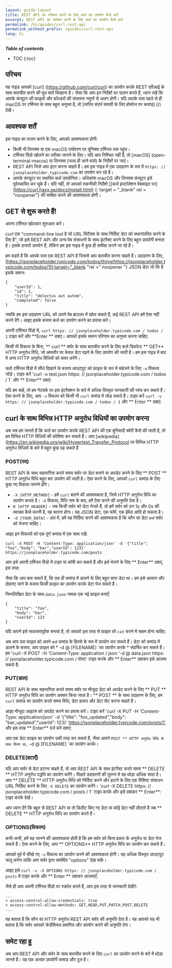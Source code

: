 ```yaml
---
layout: guide-layout
title: REST API का परीक्षण करने के लिए कर्ल का उपयोग कैसे करें
excerpt: REST API का परीक्षण करने के लिए कर्ल का उपयोग कैसे करें
permalink: /hi/guides/curl-rest-api
permalink_without_prefix: /guides/curl-rest-api
lang: hi
---
```


***Table of contents***

* TOC
{:toc}

## परिचय
यह गाइड आपको [curl] (https://github.com/curl/curl) का उपयोग करके REST एपीआई के साथ बातचीत करने की मूल बातें सिखाना है। जैसा कि आप इन निर्देशों का पालन करते हैं, ध्यान रखें कि आपके कंप्यूटर की फ़ाइलों और फ़ोल्डरों की संभावना नमूनों से अलग होगी। यदि आपके पास पहले से ही macOS पर टर्मिनल के साथ बहुत अनुभव है, तो [त्वरित संदर्भ सामग्री के लिए होमपेज पर कमांड] (/) देखें।

## आवश्यक शर्तें

इस गाइड का पालन करने के लिए, आपको आवश्यकता होगी:
* किसी भी लिनक्स या एक macOS पर्यावरण पर यूनिक्स टर्मिनल तक पहुंच।
* टर्मिनल विंडो खोलने का तरीका जानने के लिए। यदि आप निश्चित नहीं हैं, तो [macOS] (open-terminal-macos) या लिनक्स (जल्द ही आने वाले) के निर्देशों पर जाएं।
* REST API जिसे आप इंटर करना चाहते हैं। हम इस गाइड में एक उदाहरण के रूप में `https: // jsonplaceholder.typicode.com` का उपयोग कर रहे हैं।
* आपके कंप्यूटर पर स्थापित कर्ल उपयोगिता। अधिकांश macOS और लिनक्स कंप्यूटर इसे पूर्वस्थापित कर चुके हैं। यदि नहीं, तो आपको तकनीकी निर्देशों [[कर्ल इंस्टॉलेशन वेबसाइट पर] (https://curl.haxx.se/docs/install.html) {: target = "_blank" rel = "noopener"} की समीक्षा करने की आवश्यकता होगी।

## GET से शुरू करते हैं!

अपना टर्मिनल खोलकर शुरुआत करें।

curl एक "command-line tool है जो URL सिंटैक्स के साथ निर्दिष्ट डेटा को स्थानांतरित करने के लिए है", जो इसे REST API और अन्य वेब संसाधनों के साथ इंटरैक्ट करने के लिए बहुत उपयोगी बनाता है। इसके हजारों उपयोग हैं, लेकिन हम इस गाइड में कुछ ही समीक्षा करने जा रहे हैं।

हम कहते हैं कि आपके पास एक REST API है जिससे आप बातचीत करना चाहते हैं। उदाहरण के लिए, [https://jsonplaceholder.typicode.com/todos/thing(https://jsonplaceholder.typicode.com/todos/1)):target="_blank "rel =" noopener "} JSON डेटा जो कि है इसके समान:

```
{
	"userId": 1,
	"id": 1,
	"title": "delectus aut autem",
	"completed": false
}
```

जबकि हम इस उदाहरण URL को अपने वेब ब्राउज़र में खोल सकते हैं, कई REST API हमें ऐसा नहीं करने देंगे। आइए इसके बजाय कर्ल का उपयोग करने का प्रयास करें।

अपनी टर्मिनल विंडो में, `curl https: // jsonplaceholder.typicode.com / todos / 1` टाइप करें और **Enter ** दबाएं। आपको इसके समान परिणाम का अनुभव करना चाहिए:

<div class="center guideimages">
  <amp-anim src="/assets/guides/curl-rest-api/curl-get-basic-en.gif" width="665" height="387" alt="Demo of basic curl command" layout="responsive"></amp-anim>
</div>

किसी भी विकल्प के बिना, ** curl ** सर्वर के साथ बातचीत करने के लिए कर्ल डिफॉल्ट ** GET** HTTP अनुरोध विधि, जो आमतौर पर केवल डेटा पढ़ने के लिए उपयोग की जाती है। हम इस गाइड में बाद में अन्य HTTP अनुरोध विधियों को कवर करेंगे।

चलो टर्मिनल विंडो में सीधे दिखाने के बजाय आउटपुट को फ़ाइल के रूप में सहेजने के लिए `-o` विकल्प जोड़ें। टाइप करें 'curl -o test.json https: // jsonplaceholder.typicode.com / todos / 1` और ** Enter** दबाएं:

<div class="center guideimages">
  <amp-anim src="/assets/guides/curl-rest-api/curl-get-output-en.gif" width="665" height="387" alt="Demo of basic curl command with file output" layout="responsive"></amp-anim>
</div>

यदि हम चाहें, तो हम नेटवर्क पर इस इंटरैक्शन के बारे में अधिक विस्तृत जानकारी की जांच कर सकते हैं। ऐसा करने के लिए, आप `-v` विकल्प को किसी भी `curl` कमांड में जोड़ सकते हैं। टाइप करें `curl -v https: // jsonplaceholder.typicode.com / todos / 1` और ** Enter ** दबाएं:

<div class="center guideimages">
  <amp-anim src="/assets/guides/curl-rest-api/curl-get-verbose-en.gif" width="665" height="387" alt="Demo of basic curl command with verbose output" layout="responsive"></amp-anim>
</div>

## curl के साथ विभिन्न HTTP अनुरोध विधियों का उपयोग करना

अब जब हम जानते हैं कि कर्ल का उपयोग करके REST API की एक बुनियादी क्वेरी कैसे की जाती है, तो हम विभिन्न HTTP विधियों की कोशिश कर सकते हैं। आप [wikipedia] (https://en.wikipedia.org/wiki/Hypertext_Transfer_Protocol पर विभिन्न HTTP अनुरोध विधियों के बारे में बहुत कुछ पढ़ सकते हैं

### POST(पद)

REST API के साथ सहभागिता करते समय सर्वर पर डेटा बनाने या अपडेट करने के लिए ** POST ** HTTP अनुरोध विधि बहुत बार उपयोग की जाती है। ऐसा करने के लिए, आपको `curl` कमांड के लिए कुछ नए विकल्प जानने होंगे।

* `-X [HTTP_METHOD]` - हमें `curl` बताने की आवश्यकता है, जिसे HTTP अनुरोध विधि का उपयोग करता है। `-X` विकल्प, विधि नाम के बाद, हमें ऐसा करने की अनुमति देता है।
* `H [HTTP_HEADER]` - जब किसी सर्वर को डेटा भेजते हैं, तो हमें सर्वर को उन 1s और 0s की व्याख्या कैसे करनी है, यह बताना होगा। यह JSON डेटा, एक फॉर्म, एक ईमेल आदि हो सकता है।
* `-d [YOUR_DATA]` - अंत में, हमें यह निर्दिष्ट करने की आवश्यकता है कि कौन सा डेटा `कर्ल` सर्वर को भेजना चाहिए।

आइए इन विकल्पों को एक पूर्ण कमांड में एक साथ रखें:

`curl -X POST -H 'Content-Type: application/json' -d '{"title": "foo","body": "bar","userId": 123}' https://jsonplaceholder.typicode.com/posts`

आप इसे अपनी टर्मिनल विंडो में टाइप या कॉपी कर सकते हैं और इसे भेजने के लिए ** Enter** दबाएं, इस तरह:

<div class="center guideimages">
  <amp-anim src="/assets/guides/curl-rest-api/curl-post-basic-en.gif" width="665" height="387" alt="Demo of POST curl command" layout="responsive"></amp-anim>
</div>

जैसा कि आप बता सकते हैं, कि एक ही कमांड में डालने के लिए बहुत सारा डेटा था। हम इसे आसान और दोहराए जाने के बजाय किसी फ़ाइल का उपयोग करके डेटा भेज सकते हैं।

निम्नलिखित डेटा के साथ `data.json` नामक एक नई फ़ाइल बनाएँ:

```
{
	"title": "foo",
	"body": "bar",
	"userId": 123
}
```

यदि आपने इसे सफलतापूर्वक बनाया है, तो आपको इस तरह से फ़ाइल को `cat` करने में सक्षम होना चाहिए:

<div class="center guideimages">
  <amp-anim src="/assets/guides/curl-rest-api/nano-datajson-en.gif" width="665" height="387" alt="Demo of data file" layout="responsive"></amp-anim>
</div>

अब आप उस फाइल को अपने `कर्ल` कमांड के हिस्से के रूप में उपयोग कर सकते हैं। डेटा को कमांड में डालने के बजाय, आप फ़ाइल को * -d @ [FILENAME] `का उपयोग करके * संदर्भित कर सकते हैं। हम 'curl -X POST -H  'Content-Type: application / json '-d @ data.json https: // jsonplaceholder.typicode.com / पोस्ट' टाइप करके और ** Enter** दबाकर इसे आज़मा सकते हैं:

<div class="center guideimages">
  <amp-anim src="/assets/guides/curl-rest-api/curl-post-file-en.gif" width="665" height="387" alt="Demo of POST curl command with a file" layout="responsive"></amp-anim>
</div>

### PUT(डाल)

REST API के साथ सहभागिता करते समय सर्वर पर मौजूदा डेटा को अपडेट करने के लिए ** PUT ** HTTP अनुरोध विधि का उपयोग अक्सर किया जाता है। ** POST ** के साथ उदाहरण के लिए, हम `curl` कमांड का उपयोग करते समय विधि, डेटा प्रारूप और डेटा सेट करना चाहते हैं।

आइए मौजूदा आइटम को अपडेट करने का प्रयास करें। टाइप करें 'curl -X PUT -H 'Content-Type: application/json' -d '{"title": "foo_updated","body": "bar_updated","userId": 123}' https://jsonplaceholder.typicode.com/posts/1` और इस तरह ** Enter** दर्ज करें दबाएं:

<div class="center guideimages">
  <amp-anim src="/assets/guides/curl-rest-api/curl-put-basic-en.gif" width="665" height="387" alt="Demo of PUT curl command" layout="responsive"></amp-anim>
</div>

आप एक डेटा फ़ाइल का उपयोग उसी तरह कर सकते हैं, जैसा आपने `POST ** HTTP अनुरोध विधि के साथ किया था,` -d @ [FILENAME] `का उपयोग करके।

### DELETE(हटाएँ)

यदि आप सर्वर से डेटा हटाना चाहते हैं, तो आप REST API के साथ इंटरैक्ट करते समय ** DELETE ** HTTP अनुरोध पद्धति का उपयोग करेंगे। पिछले उदाहरणों की तुलना में यह थोड़ा अधिक सादा है। आप ** DELETE ** HTTP अनुरोध विधि को निर्दिष्ट करने और हटाने के लिए एक विशिष्ट संसाधन URL निर्दिष्ट करने के लिए `-X DELETE` का उपयोग करेंगे। 'curl -X DELETE https: // jsonplaceholder.typicode.com / posts / 1` टाइप करके और इसे दबाकर ** Enter**: टाइप करके देखें।

<div class="center guideimages">
  <amp-anim src="/assets/guides/curl-rest-api/curl-delete-basic-en.gif" width="665" height="387" alt="Demo of DELETE curl command" layout="responsive"></amp-anim>
</div>

आप ध्यान देंगे कि बहुत से REST API या तो डिलीट किए गए डेटा या कोई डेटा नहीं लौटाते हैं जब ** DELETE ** HTTP अनुरोध विधि का उपयोग करते हैं।

### OPTIONS(विकल्प)

कभी-कभी, हमें यह जानने की आवश्यकता होती है कि हम सर्वर को किस प्रकार के अनुरोध या डेटा भेज सकते हैं। ऐसा करने के लिए, आप ** OPTIONS** HTTP अनुरोध विधि का उपयोग कर सकते हैं।

आपको पूर्व में सीखे गए `-v` विकल्प का उपयोग करने की आवश्यकता होगी। यह अधिक विस्तृत आउटपुट चालू करेगा ताकि आप सर्वर द्वारा समर्थित "options" देख सकें।

आइए इसे `curl -v -X OPTIONS https: // jsonplaceholder.typicode.com / posts` में टाइप करके और ** Enter ** दबाकर आज़माएँ:

<div class="center guideimages">
  <amp-anim src="/assets/guides/curl-rest-api/curl-options-verbose-en.gif" width="665" height="387" alt="Demo of OPTIONS curl command with verbose output" layout="responsive"></amp-anim>
</div>

जैसे ही आप अपनी टर्मिनल विंडो पर स्क्रॉल करते हैं, आप इस तरह से जानकारी देखेंगे:

```
...
< access-control-allow-credentials: true
< access-control-allow-methods: GET,HEAD,PUT,PATCH,POST,DELETE
...
```

यह बताता है कि कौन सा HTTP अनुरोध REST API सर्वर की अनुमति देता है। यह आपको यह भी बताता है कि सर्वर आपको क्रेडेंशियल प्रमाणित और उपयोग करने की अनुमति देगा।

## समेट रहा हु

अब आप REST API और सर्वर के साथ बातचीत करने के लिए `curl` का उपयोग करने के बारे में थोड़ा जानते हैं। यह एक अत्यंत उपयोगी कमांड और टूल है।

